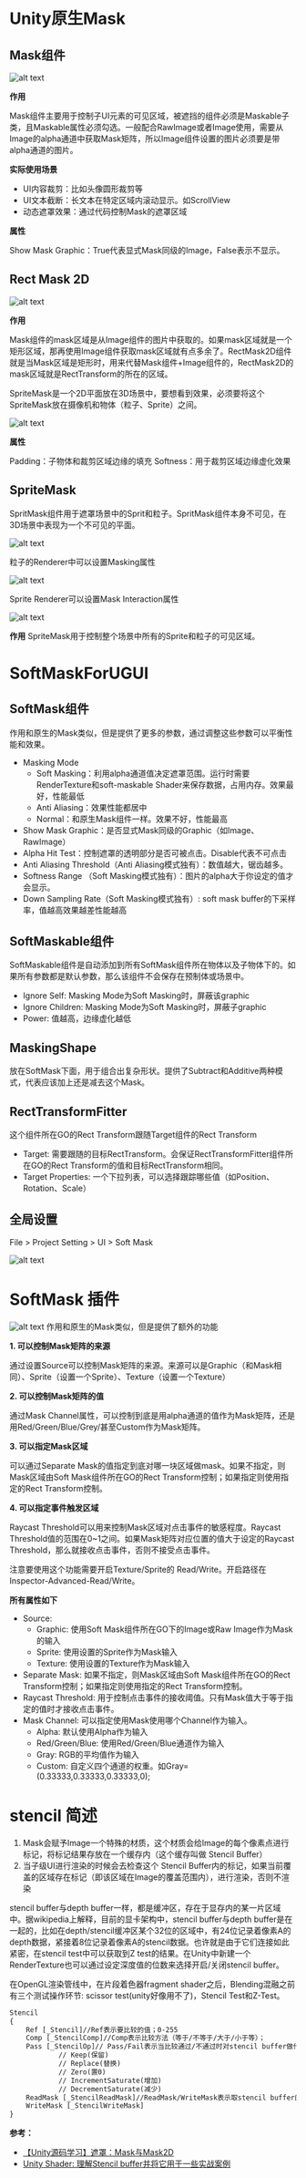 # Unity原生Mask

## Mask组件
![alt text](images/image-13.png)

**作用**

​​Mask组件​​主要用于控制子UI元素的可见区域，被遮挡的组件必须是Maskable子类，且Maskable属性必须勾选。一般配合RawImage或者Image使用，需要从Image的alpha通道中获取Mask矩阵，所以Image组件设置的图片必须要是带alpha通道的图片。

**实际使用场景**

* UI内容裁剪：比如头像圆形裁剪等
* UI文本截断：长文本在特定区域内滚动显示。如ScrollView
* 动态遮罩效果：通过代码控制Mask的遮罩区域

**属性**

Show Mask Graphic：True代表显式Mask同级的Image，False表示不显示。

## Rect Mask 2D

![alt text](images/image-14.png)

**作用**

Mask组件的mask区域是从Image组件的图片中获取的。如果mask区域就是一个矩形区域，那再使用Image组件获取mask区域就有点多余了。RectMask2D组件就是当Mask区域是矩形时，用来代替Mask组件+Image组件的，RectMask2D的mask区域就是RectTransform的所在的区域。

SpriteMask是一个2D平面放在3D场景中，要想看到效果，必须要将这个SpriteMask放在摄像机和物体（粒子、Sprite）之间。

![alt text](images/image-27.png)

**属性**

Padding：子物体和裁剪区域边缘的填充
Softness：用于裁剪区域边缘虚化效果

## SpriteMask

SpritMask组件用于遮罩场景中的Sprit和粒子。SpritMask组件本身不可见，在3D场景中表现为一个不可见的平面。

![alt text](images/image-15.png)

粒子的Renderer中可以设置Masking属性

![alt text](images/image-16.png)

Sprite Renderer可以设置Mask Interaction属性

![alt text](images/image-17.png)

**作用**
SpriteMask用于控制整个场景中所有的Sprite和粒子的可见区域。

# SoftMaskForUGUI

## SoftMask组件

作用和原生的Mask类似，但是提供了更多的参数，通过调整这些参数可以平衡性能和效果。

* Masking Mode
  * Soft Masking：利用alpha通道值决定遮罩范围。运行时需要RenderTexture和soft-maskable Shader来保存数据，占用内存。效果最好，性能最低
  * Anti Aliasing：效果性能都居中
  * Normal：和原生Mask组件一样。效果不好，性能最高
* Show Mask Graphic：是否显式Mask同级的Graphic（如Image、RawImage）
* Alpha Hit Test：控制遮罩的透明部分是否可被点击。Disable代表不可点击
* Anti Aliasing Threshold（Anti Aliasing模式独有）：数值越大，锯齿越多。
* Softness Range （Soft Masking模式独有）：图片的alpha大于你设定的值才会显示。
* Down Sampling Rate（Soft Masking模式独有）: soft mask buffer的下采样率，值越高效果越差性能越高


## SoftMaskable组件

SoftMaskable组件是自动添加到所有SoftMask组件所在物体以及子物体下的。如果所有参数都是默认参数，那么该组件不会保存在预制体或场景中。

* Ignore Self: Masking Mode为Soft Masking时，屏蔽该graphic
* Ignore Children: Masking Mode为Soft Masking时，屏蔽子graphic
* Power: 值越高，边缘虚化越低

## MaskingShape

放在SoftMask下面，用于组合出复杂形状。提供了Subtract和Additive两种模式，代表应该加上还是减去这个Mask。

## RectTransformFitter

这个组件所在GO的Rect Transform跟随Target组件的Rect Transform

* Target: 需要跟随的目标RectTransform。会保证RectTransformFitter组件所在GO的Rect Transform的值和目标RectTransform相同。
* Target Properties: 一个下拉列表，可以选择跟踪哪些值（如Position、Rotation、Scale）

## 全局设置

File > Project Setting > UI > Soft Mask

![alt text](images/image-18.png) 

# SoftMask 插件

![alt text](images/image-19.png)
作用和原生的Mask类似，但是提供了额外的功能

**1. 可以控制Mask矩阵的来源**

通过设置Source可以控制Mask矩阵的来源。来源可以是Graphic（和Mask相同）、Sprite（设置一个Sprite）、Texture（设置一个Texture）

**2. 可以控制Mask矩阵的值**

通过Mask Channel属性，可以控制到底是用alpha通道的值作为Mask矩阵，还是用Red/Green/Blue/Grey/甚至Custom作为Mask矩阵。

**3. 可以指定Mask区域**

可以通过Separate Mask的值指定到底对哪一块区域做mask。如果不指定，则Mask区域由Soft Mask组件所在GO的Rect Transform控制；如果指定则使用指定的Rect Transform控制。

**4. 可以指定事件触发区域**

Raycast Threshold可以用来控制Mask区域对点击事件的敏感程度。Raycast Threshold值的范围在0~1之间。如果Mask矩阵对应位置的值大于设定的Raycast Threshold，那么就接收点击事件，否则不接受点击事件。

注意要使用这个功能需要开启Texture/Sprite的 Read/Write。开启路径在Inspector-Advanced-Read/Write。

**所有属性如下**

* Source: 
  * Graphic: 使用Soft Mask组件所在GO下的Image或Raw Image作为Mask的输入 
  * Sprite: 使用设置的Sprite作为Mask输入
  * Texture: 使用设置的Texture作为Mask输入
* Separate Mask: 如果不指定，则Mask区域由Soft Mask组件所在GO的Rect Transform控制；如果指定则使用指定的Rect Transform控制。
* Raycast Threshold: 用于控制点击事件的接收阈值。只有Mask值大于等于指定的值时才接收点击事件。
* Mask Channel: 可以指定使用Mask使用哪个Channel作为输入。
  * Alpha: 默认使用Alpha作为输入
  * Red/Green/Blue: 使用Red/Green/Blue通道作为输入
  * Gray: RGB的平均值作为输入
  * Custom: 自定义四个通道的权重。如Gray=(0.33333,0.33333,0.33333,0);

# stencil 简述

1. Mask会赋予Image一个特殊的材质，这个材质会给Image的每个像素点进行标记，将标记结果存放在一个缓存内（这个缓存叫做 Stencil Buffer）
2. 当子级UI进行渲染的时候会去检查这个 Stencil Buffer内的标记，如果当前覆盖的区域存在标记（即该区域在Image的覆盖范围内），进行渲染，否则不渲染

stencil buffer与depth buffer一样，都是缓冲区，存在于显存内的某一片区域中。据wikipedia上解释，目前的显卡架构中，stencil buffer与depth buffer是在一起的，比如在depth/stencil缓冲区某个32位的区域中，有24位记录着像素A的depth数据，紧接着8位记录着像素A的stencil数据。也许就是由于它们连接如此紧密，在stencil test中可以获取到Z test的结果。在Unity中新建一个RenderTexture也可以通过设定深度值的位数来选择开启/关闭stencil buffer。

在OpenGL渲染管线中，在片段着色器fragment shader之后，Blending混融之前有三个测试操作环节: scissor test(unity好像用不了)，Stencil Test和Z-Test。

```txt
Stencil
{
	Ref [_Stencil]//Ref表示要比较的值；0-255
	Comp [_StencilComp]//Comp表示比较方法（等于/不等于/大于/小于等）；
	Pass [_StencilOp]// Pass/Fail表示当比较通过/不通过时对stencil buffer做什么操作
			// Keep(保留)
			// Replace(替换)
			// Zero(置0)
			// IncrementSaturate(增加)
			// DecrementSaturate(减少)
	ReadMask [_StencilReadMask]//ReadMask/WriteMask表示取stencil buffer的值时用的mask（即可以忽略某些位）；
	WriteMask [_StencilWriteMask]
}
```


**参考：**
* [【Unity源码学习】遮罩：Mask与Mask2D](https://zhuanlan.zhihu.com/p/136505882)
* [Unity Shader: 理解Stencil buffer并将它用于一些实战案例](https://blog.csdn.net/liu_if_else/article/details/86316361)
